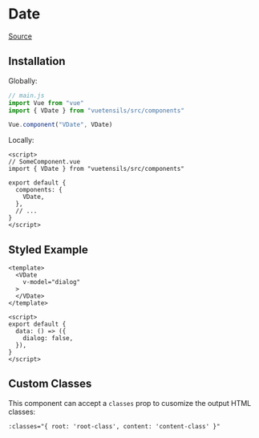 # Date

[Source](https://github.com/Stegosource/vuetensils/blob/master/src/components/VDate/VDate.vue)

## Installation

Globally:

```js
// main.js
import Vue from "vue"
import { VDate } from "vuetensils/src/components"

Vue.component("VDate", VDate)
```

Locally:

```vue
<script>
// SomeComponent.vue
import { VDate } from "vuetensils/src/components"

export default {
  components: {
    VDate,
  },
  // ...
}
</script>
```

## Styled Example

```vue live
<template>
  <VDate
    v-model="dialog"
  >
  </VDate>
</template>

<script>
export default {
  data: () => ({
    dialog: false,
  }),
}
</script>
```



## Custom Classes

This component can accept a `classes` prop to cusomize the output HTML classes:

```
:classes="{ root: 'root-class', content: 'content-class' }"
```
